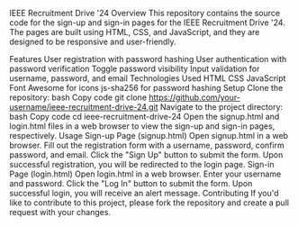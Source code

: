 IEEE Recruitment Drive '24
Overview
This repository contains the source code for the sign-up and sign-in pages for the IEEE Recruitment Drive '24. The pages are built using HTML, CSS, and JavaScript, and they are designed to be responsive and user-friendly.

Features
User registration with password hashing
User authentication with password verification
Toggle password visibility
Input validation for username, password, and email
Technologies Used
HTML
CSS
JavaScript
Font Awesome for icons
js-sha256 for password hashing
Setup
Clone the repository:
bash
Copy code
git clone https://github.com/your-username/ieee-recruitment-drive-24.git
Navigate to the project directory:
bash
Copy code
cd ieee-recruitment-drive-24
Open the signup.html and login.html files in a web browser to view the sign-up and sign-in pages, respectively.
Usage
Sign-up Page (signup.html)
Open signup.html in a web browser.
Fill out the registration form with a username, password, confirm password, and email.
Click the "Sign Up" button to submit the form.
Upon successful registration, you will be redirected to the login page.
Sign-in Page (login.html)
Open login.html in a web browser.
Enter your username and password.
Click the "Log In" button to submit the form.
Upon successful login, you will receive an alert message.
Contributing
If you'd like to contribute to this project, please fork the repository and create a pull request with your changes.
